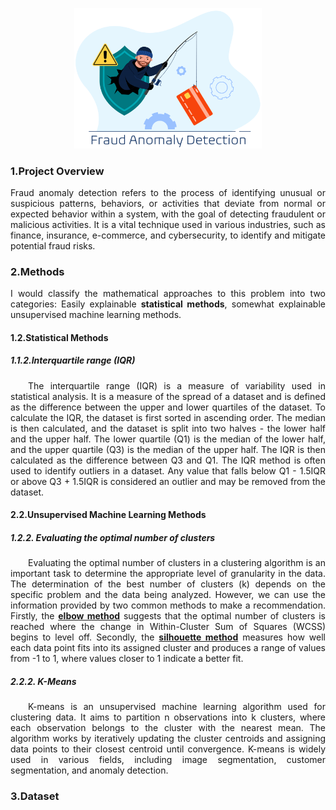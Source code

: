 <p align="center"><img src="https://github.com/theidari/fraud_anomaly_detection/blob/main/assets/fad_header.png" width="300px"></p>
<h3>1.Project Overview</h3>
<p align="justify">Fraud anomaly detection refers to the process of identifying unusual or suspicious patterns, behaviors, or activities that deviate from normal or expected behavior within a system, with the goal of detecting fraudulent or malicious activities. It is a vital technique used in various industries, such as finance, insurance, e-commerce, and cybersecurity, to identify and mitigate potential fraud risks.</p>
<h3>2.Methods</h3>
<p align="justify">I would classify the mathematical approaches to this problem into two categories: Easily explainable <b>statistical methods</b>, somewhat explainable unsupervised machine learning methods.</p>
<h4>1.2.Statistical Methods</h4>
<h5>1.1.2.Interquartile range (IQR)</h5>
<p align="justify">&emsp;&emsp;The interquartile range (IQR) is a measure of variability used in statistical analysis. It is a measure of the spread of a dataset and is defined as the difference between the upper and lower quartiles of the dataset.
To calculate the IQR, the dataset is first sorted in ascending order. The median is then calculated, and the dataset is split into two halves - the lower half and the upper half. The lower quartile (Q1) is the median of the lower half, and the upper quartile (Q3) is the median of the upper half. The IQR is then calculated as the difference between Q3 and Q1. The IQR method is often used to identify outliers in a dataset. Any value that falls below Q1 - 1.5IQR or above Q3 + 1.5IQR is considered an outlier and may be removed from the dataset.</p>
<h4>2.2.Unsupervised Machine Learning Methods</h4>
<h5>1.2.2. Evaluating the optimal number of clusters</h5>
<p align="justify">&emsp;&emsp;Evaluating the optimal number of clusters in a clustering algorithm is an important task to determine the appropriate level of granularity in the data. The determination of the best number of clusters (k) depends on the specific problem and the data being analyzed. However, we can use the information provided by two common methods to make a recommendation. Firstly, the <b><ins>elbow method</ins></b> suggests that the optimal number of clusters is reached where the change in Within-Cluster Sum of Squares (WCSS) begins to level off. Secondly, the <b><ins>silhouette method</ins></b> measures how well each data point fits into its assigned cluster and produces a range of values from -1 to 1, where values closer to 1 indicate a better fit.</p>
<h5>2.2.2. K-Means</h5>
<p align="justify">&emsp;&emsp;K-means is an unsupervised machine learning algorithm used for clustering data. It aims to partition n observations into k clusters, where each observation belongs to the cluster with the nearest mean. The algorithm works by iteratively updating the cluster centroids and assigning data points to their closest centroid until convergence. K-means is widely used in various fields, including image segmentation, customer segmentation, and anomaly detection.</p>
<h3>3.Dataset</h3>

